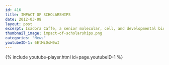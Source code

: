 ```yaml
---
id: 416
title: IMPACT OF SCHOLARSHIPS
date: 2012-03-08
layout: post
excerpt: Isadora Caffe, a senior molecular, cell, and developmental biology major, and others describe how scholarships make a difference.
thumbnail_image: impact-of-scholarships.png
categories: "News"
youtubeID-1: 6EtMiDsH0wI
---
```

{% include youtube-player.html id=page.youtubeID-1 %}
